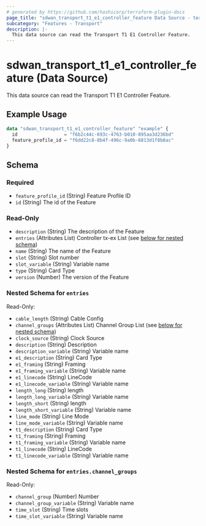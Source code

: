 ```yaml
---
# generated by https://github.com/hashicorp/terraform-plugin-docs
page_title: "sdwan_transport_t1_e1_controller_feature Data Source - terraform-provider-sdwan"
subcategory: "Features - Transport"
description: |-
  This data source can read the Transport T1 E1 Controller Feature.
---
```


# sdwan_transport_t1_e1_controller_feature (Data Source)

This data source can read the Transport T1 E1 Controller Feature.

## Example Usage

```terraform
data "sdwan_transport_t1_e1_controller_feature" "example" {
  id                 = "f6b2c44c-693c-4763-b010-895aa3d236bd"
  feature_profile_id = "f6dd22c8-0b4f-496c-9a0b-6813d1f8b8ac"
}
```

<!-- schema generated by tfplugindocs -->
## Schema

### Required

- `feature_profile_id` (String) Feature Profile ID
- `id` (String) The id of the Feature

### Read-Only

- `description` (String) The description of the Feature
- `entries` (Attributes List) Controller tx-ex List (see [below for nested schema](#nestedatt--entries))
- `name` (String) The name of the Feature
- `slot` (String) Slot number
- `slot_variable` (String) Variable name
- `type` (String) Card Type
- `version` (Number) The version of the Feature

<a id="nestedatt--entries"></a>
### Nested Schema for `entries`

Read-Only:

- `cable_length` (String) Cable Config
- `channel_groups` (Attributes List) Channel Group List (see [below for nested schema](#nestedatt--entries--channel_groups))
- `clock_source` (String) Clock Source
- `description` (String) Description
- `description_variable` (String) Variable name
- `e1_description` (String) Card Type
- `e1_framing` (String) Framing
- `e1_framing_variable` (String) Variable name
- `e1_linecode` (String) LineCode
- `e1_linecode_variable` (String) Variable name
- `length_long` (String) length
- `length_long_variable` (String) Variable name
- `length_short` (String) length
- `length_short_variable` (String) Variable name
- `line_mode` (String) Line Mode
- `line_mode_variable` (String) Variable name
- `t1_description` (String) Card Type
- `t1_framing` (String) Framing
- `t1_framing_variable` (String) Variable name
- `t1_linecode` (String) LineCode
- `t1_linecode_variable` (String) Variable name

<a id="nestedatt--entries--channel_groups"></a>
### Nested Schema for `entries.channel_groups`

Read-Only:

- `channel_group` (Number) Number
- `channel_group_variable` (String) Variable name
- `time_slot` (String) Time slots
- `time_slot_variable` (String) Variable name

